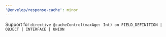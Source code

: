 ```yaml
---
'@envelop/response-cache': minor
---
```


Support for `directive @cacheControl(maxAge: Int) on FIELD_DEFINITION | OBJECT | INTERFACE | UNION`
